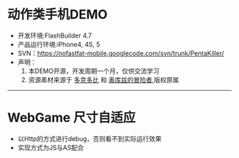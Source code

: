 # 动作类手机DEMO #
  * 开发环境:FlashBuilder 4.7
  * 产品运行环境:iPhone4, 4S, 5
  * SVN：https://nofastfat-mobile.googlecode.com/svn/trunk/PentaKiller/
  * 声明：
    1. 本DEMO开源，开发周期一个月，仅供交流学习
    1. 资源素材来源于 <a href='http://doco.91061.com/'>多克多比</a> 和 <a href='https://www.google.com.hk/search?q=%E5%A5%A5%E5%BA%93%E5%85%B9%E7%9A%84%E5%86%92%E9%99%A9%E8%80%85&aq=f&oq=%E5%A5%A5%E5%BA%93%E5%85%B9%E7%9A%84%E5%86%92%E9%99%A9%E8%80%85&aqs=chrome.0.57j61j0l3j62.443&sugexp=chrome,mod=2&sourceid=chrome&ie=UTF-8'>奥库兹的冒险者</a>,版权原属


---


# WebGame 尺寸自适应 #
  * 以Http的方式进行debug，否则看不到实际运行效果
  * 实现方式为JS与AS配合